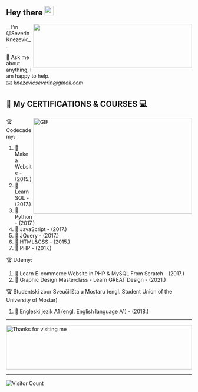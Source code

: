 <!-- 👋-->

<h2> Hey there <img src="https://media.giphy.com/media/hvRJCLFzcasrR4ia7z/giphy.gif" width="25px"> </h2> 

<img align="right" alt="" src="https://user-images.githubusercontent.com/81822988/115206705-27ce5080-a0fb-11eb-9f25-dc753ae9f5a8.jpg" width="430" height="120" />
<!--Hi,--> 
__I’m @SeverinKnezevic__

  💬  Ask me about anything, I am happy to help. <br/>
  ✉️  _knezevicseverin@gmail.com_

## :scroll: My CERTIFICATIONS & COURSES :computer:

<img align="right" alt="GIF" src="https://github.com/abhisheknaiidu/abhisheknaiidu/blob/master/code.gif?raw=true" width="430" height="260" />

:trophy: Codecademy:  
1. :1st_place_medal:	 Make a Website - (2015.)
2. :1st_place_medal:	Learn SQL      - (2017.)
3. :1st_place_medal:	Python         - (2017.)
4. :1st_place_medal:	JavaScript     - (2017.)
5. :1st_place_medal:	JQuery         - (2017.)
6. :1st_place_medal:	HTML&CSS       - (2015.)
7. :1st_place_medal:	PHP            - (2017.)

:trophy: Udemy: 
1. :1st_place_medal:	Learn E-commerce Website in PHP & MySQL From Scratch  - (2017.)
2. :1st_place_medal:	Graphic Design Masterclass - Learn GREAT Design       - (2021.)

:trophy: Studentski zbor Sveučilišta u Mostaru (engl. Student Union of the University of Mostar) 
1. :1st_place_medal:	Engleski jezik A1 (engl. English language A1) - (2018.)

****   
 
 <img height="120" alt="Thanks for visiting me" width="100%" src="https://raw.githubusercontent.com/BrunnerLivio/brunnerlivio/master/images/marquee.svg" />
 




****
  ![Visitor Count](https://profile-counter.glitch.me/severinknezevic/count.svg)
   
<!--- 
- 👀 I’m interested in ...
- 🌱 I’m currently learning ...
- 💞️ I’m looking to collaborate on ...
- 📫 How to reach me ...
--->
<!---
SeverinKnezevic/SeverinKnezevic is a ✨ special ✨ repository because its `README.md` (this file) appears on your GitHub profile.
You can click the Preview link to take a look at your changes.
--->
